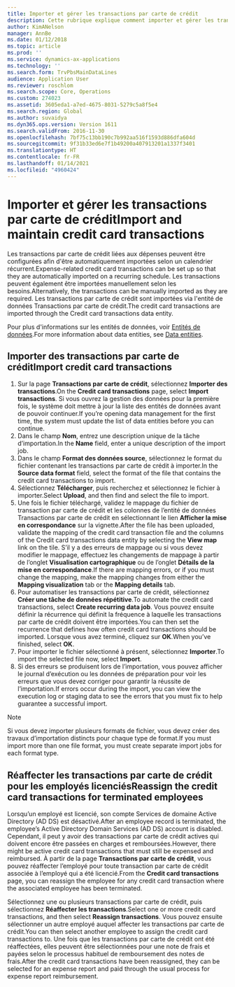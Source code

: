 ```yaml
---
title: Importer et gérer les transactions par carte de crédit
description: Cette rubrique explique comment importer et gérer les transactions par carte de crédit liées aux dépenses. Ces transactions peuvent être configurées de manière à être automatiquement importées selon un calendrier récurrent, ou elles peuvent être importées manuellement si nécessaire.
author: KimANelson
manager: AnnBe
ms.date: 01/12/2018
ms.topic: article
ms.prod: ''
ms.service: dynamics-ax-applications
ms.technology: ''
ms.search.form: TrvPbsMainDataLines
audience: Application User
ms.reviewer: roschlom
ms.search.scope: Core, Operations
ms.custom: 274023
ms.assetid: 3605eda1-a7ed-4675-8031-5279c5a8f5e4
ms.search.region: Global
ms.author: suvaidya
ms.dyn365.ops.version: Version 1611
ms.search.validFrom: 2016-11-30
ms.openlocfilehash: 7bf75c13bb190c7b992aa516f1593d886dfa604d
ms.sourcegitcommit: 9f31b33ed6e7f1b49200a407913201a1337f3401
ms.translationtype: HT
ms.contentlocale: fr-FR
ms.lasthandoff: 01/14/2021
ms.locfileid: "4960424"
---
```

# <a name="import-and-maintain-credit-card-transactions"></a><span data-ttu-id="69397-104">Importer et gérer les transactions par carte de crédit</span><span class="sxs-lookup"><span data-stu-id="69397-104">Import and maintain credit card transactions</span></span>

<span data-ttu-id="69397-105">Les transactions par carte de crédit liées aux dépenses peuvent être configurées afin d'être automatiquement importées selon un calendrier récurrent.</span><span class="sxs-lookup"><span data-stu-id="69397-105">Expense-related credit card transactions can be set up so that they are automatically imported on a recurring schedule.</span></span> <span data-ttu-id="69397-106">Les transactions peuvent également être importées manuellement selon les besoins.</span><span class="sxs-lookup"><span data-stu-id="69397-106">Alternatively, the transactions can be manually imported as they are required.</span></span> <span data-ttu-id="69397-107">Les transactions par carte de crédit sont importées via l'entité de données Transactions par carte de crédit.</span><span class="sxs-lookup"><span data-stu-id="69397-107">The credit card transactions are imported through the Credit card transactions data entity.</span></span>

<span data-ttu-id="69397-108">Pour plus d'informations sur les entités de données, voir [Entités de données](https://docs.microsoft.com/dynamics365/fin-ops-core/dev-itpro/data-entities/data-entities).</span><span class="sxs-lookup"><span data-stu-id="69397-108">For more information about data entities, see [Data entities](https://docs.microsoft.com/dynamics365/fin-ops-core/dev-itpro/data-entities/data-entities).</span></span>

## <a name="import-credit-card-transactions"></a><span data-ttu-id="69397-109">Importer des transactions par carte de crédit</span><span class="sxs-lookup"><span data-stu-id="69397-109">Import credit card transactions</span></span>

1. <span data-ttu-id="69397-110">Sur la page **Transactions par carte de crédit**, sélectionnez **Importer des transactions**.</span><span class="sxs-lookup"><span data-stu-id="69397-110">On the **Credit card transactions** page, select **Import transactions**.</span></span> <span data-ttu-id="69397-111">Si vous ouvrez la gestion des données pour la première fois, le système doit mettre à jour la liste des entités de données avant de pouvoir continuer.</span><span class="sxs-lookup"><span data-stu-id="69397-111">If you’re opening data management for the first time, the system must update the list of data entities before you can continue.</span></span>
2. <span data-ttu-id="69397-112">Dans le champ **Nom**, entrez une description unique de la tâche d’importation.</span><span class="sxs-lookup"><span data-stu-id="69397-112">In the **Name** field, enter a unique description of the import job.</span></span>
3. <span data-ttu-id="69397-113">Dans le champ **Format des données source**, sélectionnez le format du fichier contenant les transactions par carte de crédit à importer.</span><span class="sxs-lookup"><span data-stu-id="69397-113">In the **Source data format** field, select the format of the file that contains the credit card transactions to import.</span></span>
4. <span data-ttu-id="69397-114">Sélectionnez **Télécharger**, puis recherchez et sélectionnez le fichier à importer.</span><span class="sxs-lookup"><span data-stu-id="69397-114">Select **Upload**, and then find and select the file to import.</span></span>
5. <span data-ttu-id="69397-115">Une fois le fichier téléchargé, validez le mappage du fichier de transaction par carte de crédit et les colonnes de l’entité de données Transactions par carte de crédit en sélectionnant le lien **Afficher la mise en correspondance** sur la vignette.</span><span class="sxs-lookup"><span data-stu-id="69397-115">After the file has been uploaded, validate the mapping of the credit card transaction file and the columns of the Credit card transactions data entity by selecting the **View map** link on the tile.</span></span> <span data-ttu-id="69397-116">S’il y a des erreurs de mappage ou si vous devez modifier le mappage, effectuez les changements de mappage à partir de l’onglet **Visualisation cartographique** ou de l’onglet **Détails de la mise en correspondance**.</span><span class="sxs-lookup"><span data-stu-id="69397-116">If there are mapping errors, or if you must change the mapping, make the mapping changes from either the **Mapping visualization** tab or the **Mapping details** tab.</span></span>
6. <span data-ttu-id="69397-117">Pour automatiser les transactions par carte de crédit, sélectionnez **Créer une tâche de données répétitive**.</span><span class="sxs-lookup"><span data-stu-id="69397-117">To automate the credit card transactions, select **Create recurring data job**.</span></span> <span data-ttu-id="69397-118">Vous pouvez ensuite définir la récurrence qui définit la fréquence à laquelle les transactions par carte de crédit doivent être importées.</span><span class="sxs-lookup"><span data-stu-id="69397-118">You can then set the recurrence that defines how often credit card transactions should be imported.</span></span> <span data-ttu-id="69397-119">Lorsque vous avez terminé, cliquez sur **OK**.</span><span class="sxs-lookup"><span data-stu-id="69397-119">When you’ve finished, select **OK**.</span></span>
7. <span data-ttu-id="69397-120">Pour importer le fichier sélectionné à présent, sélectionnez **Importer**.</span><span class="sxs-lookup"><span data-stu-id="69397-120">To import the selected file now, select **Import**.</span></span>
8. <span data-ttu-id="69397-121">Si des erreurs se produisent lors de l’importation, vous pouvez afficher le journal d’exécution ou les données de préparation pour voir les erreurs que vous devez corriger pour garantir la réussite de l’importation.</span><span class="sxs-lookup"><span data-stu-id="69397-121">If errors occur during the import, you can view the execution log or staging data to see the errors that you must fix to help guarantee a successful import.</span></span>

> [!NOTE]
> <span data-ttu-id="69397-122">Si vous devez importer plusieurs formats de fichier, vous devez créer des travaux d’importation distincts pour chaque type de format.</span><span class="sxs-lookup"><span data-stu-id="69397-122">If you must import more than one file format, you must create separate import jobs for each format type.</span></span>

## <a name="reassign-the-credit-card-transactions-for-terminated-employees"></a><span data-ttu-id="69397-123">Réaffecter les transactions par carte de crédit pour les employés licenciés</span><span class="sxs-lookup"><span data-stu-id="69397-123">Reassign the credit card transactions for terminated employees</span></span>

<span data-ttu-id="69397-124">Lorsqu’un employé est licencié, son compte Services de domaine Active Directory (AD DS) est désactivé.</span><span class="sxs-lookup"><span data-stu-id="69397-124">After an employee record is terminated, the employee’s Active Directory Domain Services (AD DS) account is disabled.</span></span> <span data-ttu-id="69397-125">Cependant, il peut y avoir des transactions par carte de crédit actives qui doivent encore être passées en charges et remboursées.</span><span class="sxs-lookup"><span data-stu-id="69397-125">However, there might be active credit card transactions that must still be expensed and reimbursed.</span></span> <span data-ttu-id="69397-126">À partir de la page **Transactions par carte de crédit**, vous pouvez réaffecter l’employé pour toute transaction par carte de crédit associée à l’employé qui a été licencié.</span><span class="sxs-lookup"><span data-stu-id="69397-126">From the **Credit card transactions** page, you can reassign the employee for any credit card transaction where the associated employee has been terminated.</span></span>

<span data-ttu-id="69397-127">Sélectionnez une ou plusieurs transactions par carte de crédit, puis sélectionnez **Réaffecter les transactions**.</span><span class="sxs-lookup"><span data-stu-id="69397-127">Select one or more credit card transactions, and then select **Reassign transactions**.</span></span> <span data-ttu-id="69397-128">Vous pouvez ensuite sélectionner un autre employé auquel affecter les transactions par carte de crédit.</span><span class="sxs-lookup"><span data-stu-id="69397-128">You can then select another employee to assign the credit card transactions to.</span></span> <span data-ttu-id="69397-129">Une fois que les transactions par carte de crédit ont été réaffectées, elles peuvent être sélectionnées pour une note de frais et payées selon le processus habituel de remboursement des notes de frais.</span><span class="sxs-lookup"><span data-stu-id="69397-129">After the credit card transactions have been reassigned, they can be selected for an expense report and paid through the usual process for expense report reimbursement.</span></span>
